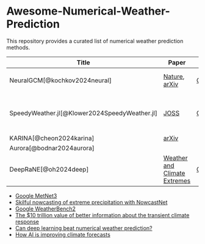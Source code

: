 # Awesome-Numerical-Weather-Prediction

This repository provides a curated list of numerical weather prediction methods.

| Title | Paper  | Code  | Affiliation  | Blog  | YouTube | 
|---|---|---|---|---|---|
| NeuralGCM[@kochkov2024neural] | [Nature](https://www.nature.com/articles/s41586-024-07744-y), [arXiv](https://arxiv.org/abs/2311.07222)  |[GitHub](https://github.com/google-research/neuralgcm) |Google Research | [Google Research Blog](https://research.google/blog/fast-accurate-climate-modeling-with-neuralgcm/) | [YouTube video](https://www.youtube.com/watch?v=KUAWw32FjIo) |
| SpeedyWeather.jl[@Klower2024SpeedyWeather.jl] | [JOSS](https://joss.theoj.org/papers/10.21105/joss.06323) | [GitHub](https://github.com/SpeedyWeather/SpeedyWeather.jl) | MIT | |[JuliaEO24 ](https://www.youtube.com/watch?v=drZlYByYZ4g), [JuliaCon 2023](https://www.youtube.com/watch?v=qgmgg_Bzgyg), [JuliaCon 2022](https://www.youtube.com/watch?v=qba-7kdXiJg)|
| KARINA[@cheon2024karina] | [arXiv](https://arxiv.org/abs/2403.10555) | | KIST |
| Aurora[@bodnar2024aurora] | | | Microsoft | [Blog](https://www.microsoft.com/en-us/research/blog/introducing-aurora-the-first-large-scale-foundation-model-of-the-atmosphere/) |
| DeepRaNE[@oh2024deep]| [Weather and Climate Extremes](https://www.sciencedirect.com/science/article/pii/S2212094724000136?via%3Dihub) | [GitHub](https://github.com/jihoonko/DeepRaNE) | SNU |



- [Google MetNet3](https://research.google/blog/metnet-3-a-state-of-the-art-neural-weather-model-available-in-google-products/)
- [Skilful nowcasting of extreme precipitation with NowcastNet](https://www.nature.com/articles/s41586-023-06184-4)
- [Google WeatherBench2](https://sites.research.google/weatherbench/)
- [The $10 trillion value of better information about the transient climate response](https://royalsocietypublishing.org/doi/10.1098/rsta.2014.0429)
- [Can deep learning beat numerical weather prediction?](https://royalsocietypublishing.org/doi/full/10.1098/rsta.2020.0097)
- [How AI is improving climate forecasts](https://www.nature.com/articles/d41586-024-00780-8)